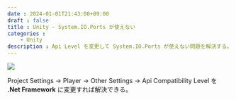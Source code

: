 ```yaml
---
date : 2024-01-01T21:43:00+09:00
draft : false
title : Unity - System.IO.Ports が使えない
categories :
    - Unity
description : Api Level を変更して System.IO.Ports が使えない問題を解決する。
---
```


![](https://image.icysamon.jp/Unity-Net-Framework.webp)

Project Settings → Player → Other Settings → Api Compatibility Level を **.Net Framework** に変更すれば解決できる。